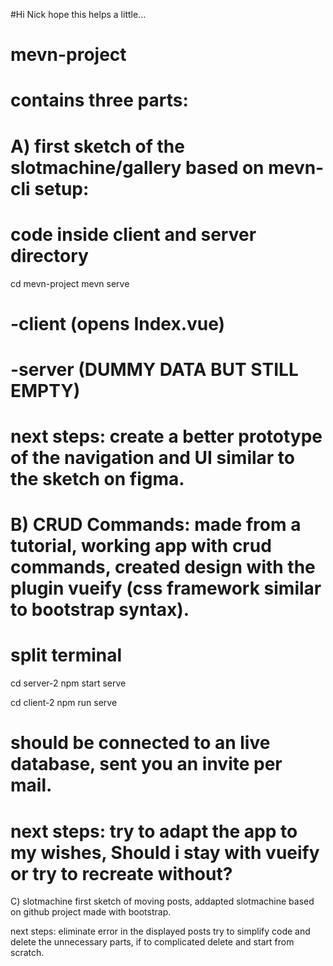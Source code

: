 #Hi Nick hope this helps a little...


# mevn-project
# contains three parts:

# A) first sketch of the slotmachine/gallery based on mevn-cli setup: 

# code inside client and server directory 

cd mevn-project
mevn serve
# -client (opens Index.vue)
# -server (DUMMY DATA BUT STILL EMPTY)

# next steps: create a better prototype of the navigation and UI similar to the sketch on figma.


# B) CRUD Commands: made from a tutorial, working app with crud commands, created design with the plugin vueify (css framework similar to bootstrap syntax).
# split terminal

cd server-2 
npm start serve

cd client-2 
npm run serve

# should be connected to an live database, sent you an invite per mail.
# next steps: try to adapt the app to my wishes, Should i stay with vueify or try to recreate without?

C) slotmachine
first sketch of moving posts, addapted slotmachine based on github project made with bootstrap. 

next steps: eliminate error in the displayed posts try to simplify code and delete the unnecessary parts, if to complicated delete and start from scratch.
